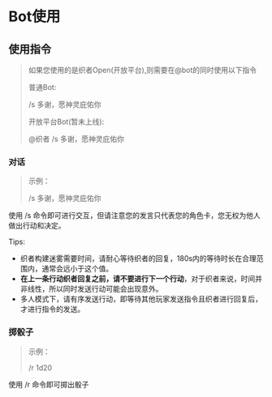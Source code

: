 # Bot使用

## 使用指令

> 如果您使用的是织者Open(开放平台),则需要在@bot的同时使用以下指令 
> 
> 普通Bot:
> 
> /s 多谢，愿神灵庇佑你
>
> 开放平台Bot(暂未上线):
> 
> @织者 /s 多谢，愿神灵庇佑你
### 对话

> 示例：
> 
> /s 多谢，愿神灵庇佑你

使用 /s 命令即可进行交互，但请注意您的发言只代表您的角色卡，您无权为他人做出行动和决定。

Tips: 
- 织者构建迷雾需要时间，请耐心等待织者的回复，180s内的等待时长在合理范围内，通常会远小于这个值。
- **在上一条行动织者回复之前，请不要进行下一个行动**，对于织者来说，时间并非线性，所以同时发送行动可能会出现意外。
- 多人模式下，请有序发送行动，即等待其他玩家发送指令且织者进行回复后，才进行指令的发送。

### 掷骰子

> 示例：
> 
> /r 1d20

使用 /r 命令即可掷出骰子
